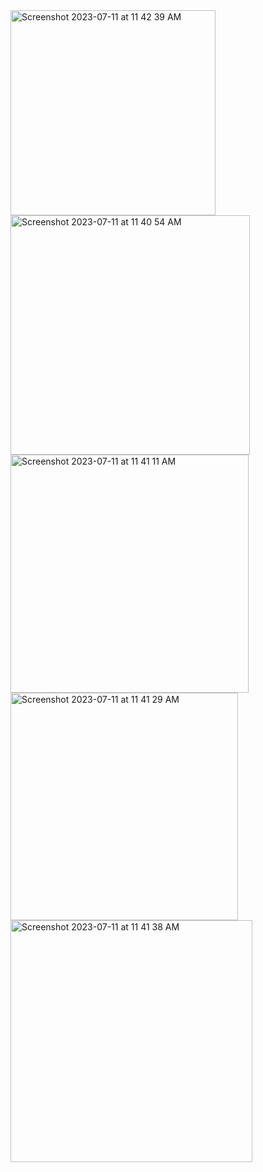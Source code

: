 
<img width="328" alt="Screenshot 2023-07-11 at 11 42 39 AM" src="https://github.com/Chilam-Yim/Taste-Finder/assets/101900770/842a5e66-882d-4edd-b74d-c29ffbd4864c">
<img width="383" alt="Screenshot 2023-07-11 at 11 40 54 AM" src="https://github.com/Chilam-Yim/Taste-Finder/assets/101900770/53861c3b-d4c5-4edb-8850-2ccee2a5e68f">
<img width="381" alt="Screenshot 2023-07-11 at 11 41 11 AM" src="https://github.com/Chilam-Yim/Taste-Finder/assets/101900770/996e06bb-7808-4d57-bdaf-a6357c569dca">
<img width="364" alt="Screenshot 2023-07-11 at 11 41 29 AM" src="https://github.com/Chilam-Yim/Taste-Finder/assets/101900770/bc660c46-272f-4c73-b2c3-fc72190547e5">
<img width="387" alt="Screenshot 2023-07-11 at 11 41 38 AM" src="https://github.com/Chilam-Yim/Taste-Finder/assets/101900770/75492492-992e-4e9d-8b5b-5b3fd79658b8">
